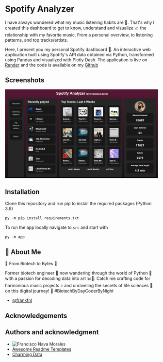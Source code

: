 # Spotify Analyzer

I have always wondered what my music listening habits are 🎵.
That's why I created this dashboard to get to know, understand and visualize 📈 the relationship with my favorite music.
From a personal overview, to listening patterns, and top tracks/artists.

Here, I present you my personal Spotify dashboard 🎉. An interactive web application built using Spotify's API data obtained via Python, transformed using Pandas and visualized with Plotly Dash.
The application is live on [Render](https://spotify-analyzer-b1vf.onrender.com/) and the code is available on my [Github](https://github.com/frankfnl/spotify_analyzer)


## Screenshots
![App Screenshot](/src/assets/screenshot.png)

## Installation
Clone this repository and run pip to install the required packages (Python 3.9)

```python
py -m pip install requirements.txt
```

To run the app locally navigate to `src` and start with

```python
py -m app
```

## 🚀 About Me
🔬 From Biotech to Bytes 🐍

Former biotech engineer 🧪 now wandering through the world of Python 🐍 with a passion for decoding data into art 📊🎨. Catch me crafting code for harmonious music projects 🎶 and unraveling the secrets of life sciences 🧬 on this digital journey! 🚀 #BiotechByDayCoderByNight

- [@frankfnl](https://www.github.com/frankfnl)


## Acknowledgements
## Authors and acknowledgment
 - ![Francisco Nava Morales](https://img.shields.io/badge/Francisco%20Nava%20Morales-Author-green?style=flat)
 - [Awesome Readme Templates](https://awesomeopensource.com/project/elangosundar/awesome-README-templates)
 - [Charming Data](https://www.youtube.com/@CharmingData)
